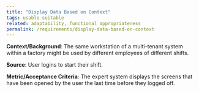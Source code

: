 ```yaml
---
title: "Display Data Based on Context"
tags: usable suitable
related: adaptability, functional appropriateness
permalink: /requirements/display-data-based-on-context
---
```


<div class="quality-requirement" markdown="1">

**Context/Background**: The same workstation of a multi-tenant system within a factory might be used by different employees of different shifts.

**Source**: User logins to start their shift.

**Metric/Acceptance Criteria**: The expert system displays the screens that have been opened by the user the last time before they logged off.

</div><br>
